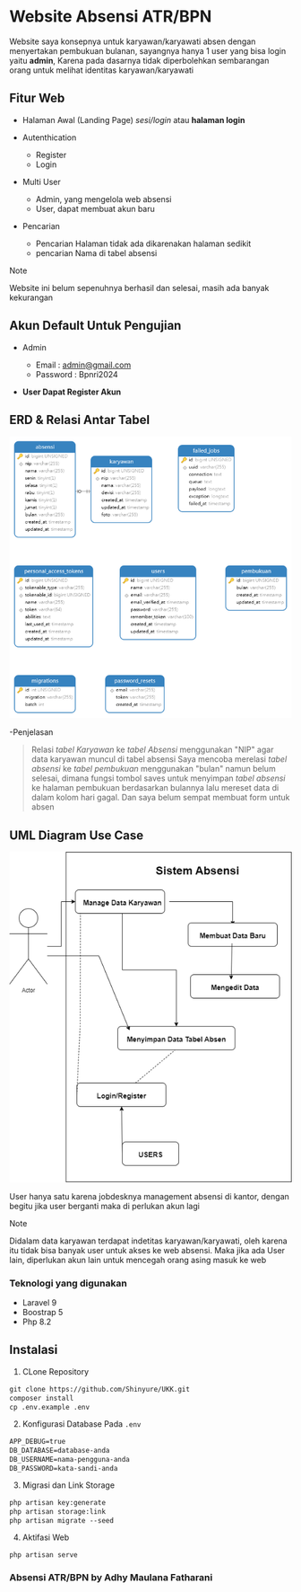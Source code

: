 # Website Absensi ATR/BPN
Website saya konsepnya untuk karyawan/karyawati absen dengan menyertakan pembukuan bulanan, sayangnya hanya 1 user yang bisa login yaitu **admin**, 
Karena pada dasarnya tidak diperbolehkan sembarangan orang untuk melihat identitas karyawan/karyawati

## Fitur Web
- Halaman Awal (Landing Page) 
*sesi/login* atau **halaman login**

- Autenthication
  - Register
  - Login

- Multi User
  - Admin, yang mengelola web absensi
  - User, dapat membuat akun baru

- Pencarian
  - Pencarian Halaman tidak ada dikarenakan halaman sedikit
  - pencarian Nama di tabel absensi

> [!NOTE]
> Website ini belum sepenuhnya berhasil dan selesai, masih ada banyak kekurangan

## Akun Default Untuk Pengujian

- Admin
  - Email : admin@gmail.com
  - Password : Bpnri2024

 - **User Dapat Register Akun**

## ERD & Relasi Antar Tabel
<picture>
    <img alt="ERD" src="https://github.com/Shinyure/Nekochi/blob/main/ERD.png">
</picture>

-Penjelasan
> Relasi *tabel Karyawan* ke *tabel Absensi* menggunakan "NIP" agar data karyawan muncul di tabel absensi
> Saya mencoba merelasi *tabel absensi* ke *tabel pembukuan* menggunakan "bulan" namun belum selesai,
  dimana fungsi tombol saves untuk menyimpan *tabel absensi* ke halaman pembukuan berdasarkan bulannya lalu mereset data di dalam kolom hari gagal.
> Dan saya belum sempat membuat form untuk absen

## UML Diagram Use Case
<picture>
    <img alt="Uml Diagram" src="https://github.com/Shinyure/Nekochi/blob/main/umllukk.png">
</picture>

User hanya satu karena jobdesknya management absensi di kantor, dengan begitu jika user berganti maka di perlukan akun lagi

> [!NOTE]
> Didalam data karyawan terdapat indetitas karyawan/karyawati, oleh karena itu tidak bisa banyak user untuk akses ke web absensi.
> Maka jika ada User lain, diperlukan akun lain untuk mencegah orang asing masuk ke web 

### Teknologi yang digunakan
- Laravel 9
- Boostrap 5
- Php 8.2

## Instalasi
1. CLone Repository
```
git clone https://github.com/Shinyure/UKK.git
composer install
cp .env.example .env
```

2. Konfigurasi Database Pada `.env`
```
APP_DEBUG=true
DB_DATABASE=database-anda
DB_USERNAME=nama-pengguna-anda
DB_PASSWORD=kata-sandi-anda
```

3. Migrasi dan Link Storage
```
php artisan key:generate
php artisan storage:link
php artisan migrate --seed
```

4. Aktifasi Web
```
php artisan serve
```


### Absensi ATR/BPN by Adhy Maulana Fatharani

